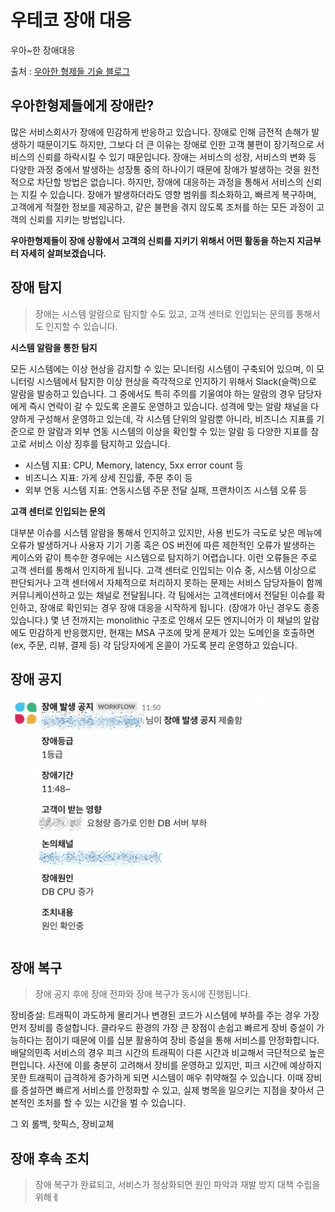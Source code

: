 # 우테코 장애 대응

우아~한 장애대응

출처 : [우아한 형제들 기술 블로그](https://techblog.woowahan.com/4886/?utm_source=pocket_mylist)

## 우아한형제들에게 장애란?

많은 서비스회사가 장애에 민감하게 반응하고 있습니다.
장애로 인해 금전적 손해가 발생하기 때문이기도 하지만, 그보다 더 큰 이유는 장애로 인한 고객 불편이 장기적으로 서비스의 신뢰를 하락시킬 수 있기 때문입니다. 장애는 서비스의 성장, 서비스의 변화 등 다양한 과정 중에서 발생하는 성장통 중의 하나이기 때문에 장애가 발생하는 것을 원천적으로 차단할 방법은 없습니다. 하지만, 장애에 대응하는 과정을 통해서 서비스의 신뢰는 지킬 수 있습니다. 장애가 발생하더라도 영향 범위를 최소화하고, 빠르게 복구하며, 고객에게 적절한 정보를 제공하고, 같은 불편을 겪지 않도록 조처를 하는 모든 과정이 고객의 신뢰를 지키는 방법입니다.

**우아한형제들이 장애 상황에서 고객의 신뢰를 지키기 위해서 어떤 활동을 하는지 지금부터 자세히 살펴보겠습니다.**

## 장애 탐지

> 장애는 시스템 알람으로 탐지할 수도 있고, 고객 센터로 인입되는 문의를 통해서도 인지할 수 있습니다.

**시스템 알람을 통한 탐지**

모든 시스템에는 이상 현상을 감지할 수 있는 모니터링 시스템이 구축되어 있으며, 이 모니터링 시스템에서 탐지한 이상 현상을 즉각적으로 인지하기 위해서 Slack(슬랙)으로 알람을 발송하고 있습니다. 그 중에서도 특히 주의를 기울여야 하는 알람의 경우 담당자에게 즉시 연락이 갈 수 있도록 온콜도 운영하고 있습니다.
성격에 맞는 알람 채널을 다양하게 구성해서 운영하고 있는데, 각 시스템 단위의 알람뿐 아니라, 비즈니스 지표를 기준으로 한 알람과 외부 연동 시스템의 이상을 확인할 수 있는 알람 등 다양한 지표를 참고로 서비스 이상 징후를 탐지하고 있습니다.

- 시스템 지표: CPU, Memory, latency, 5xx error count 등
- 비즈니스 지표: 가게 상세 진입률, 주문 추이 등
- 외부 연동 시스템 지표: 연동시스템 주문 전달 실패, 프랜차이즈 시스템 오류 등

**고객 센터로 인입되는 문의**

대부분 이슈를 시스템 알람을 통해서 인지하고 있지만, 사용 빈도가 극도로 낮은 메뉴에 오류가 발생하거나 사용자 기기 기종 혹은 OS 버전에 따른 제한적인 오류가 발생하는 케이스와 같이 특수한 경우에는 시스템으로 탐지하기 어렵습니다. 이런 오류들은 주로 고객 센터를 통해서 인지하게 됩니다. 고객 센터로 인입되는 이슈 중, 시스템 이상으로 판단되거나 고객 센터에서 자체적으로 처리하지 못하는 문제는 서비스 담당자들이 함께 커뮤니케이션하고 있는 채널로 전달됩니다. 각 팀에서는 고객센터에서 전달된 이슈를 확인하고, 장애로 확인되는 경우 장애 대응을 시작하게 됩니다. (장애가 아닌 경우도 종종 있습니다.)
몇 년 전까지는 monolithic 구조로 인해서 모든 엔지니어가 이 채널의 알람에도 민감하게 반응했지만, 현재는 MSA 구조에 맞게 문제가 있는 도메인을 호출하면 (ex, 주문, 리뷰, 결제 등) 각 담당자에게 온콜이 가도록 분리 운영하고 있습니다.

## 장애 공지

![](BaeminFailOver.png)

## 장애 복구

> 장애 공지 후에 장애 전파와 장애 복구가 동시에 진행됩니다.

장비증설: 트래픽이 과도하게 몰리거나 변경된 코드가 시스템에 부하를 주는 경우 가장 먼저 장비를 증설합니다. 클라우드 환경의 가장 큰 장점이 손쉽고 빠르게 장비 증설이 가능하다는 점이기 때문에 이를 십분 활용하여 장비 증설을 통해 서비스를 안정화합니다.배달의민족 서비스의 경우 피크 시간의 트래픽이 다른 시간과 비교해서 극단적으로 높은 편입니다. 사전에 이를 충분히 고려해서 장비를 운영하고 있지만, 피크 시간에 예상하지 못한 트래픽이 급격하게 증가하게 되면 시스템이 매우 취약해질 수 있습니다. 이때 장비를 증설하면 빠르게 서비스를 안정화할 수 있고, 실제 병목을 일으키는 지점을 찾아서 근본적인 조처를 할 수 있는 시간을 벌 수 있습니다.

그 외 롤백, 핫픽스, 장비교체

## 장애 후속 조치

> 장애 복구가 완료되고, 서비스가 정상화되면 원인 파악과 재발 방지 대책 수립을 위해ㅔ